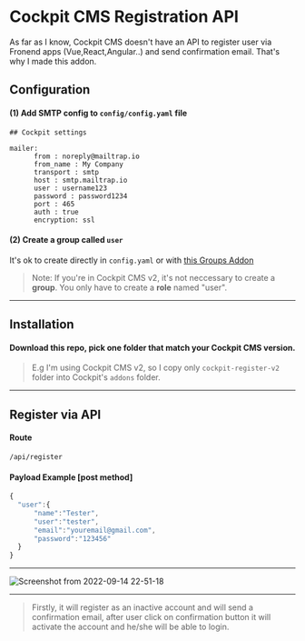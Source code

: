 # Cockpit CMS Registration API

As far as I know, Cockpit CMS doesn't have an API to register user via Fronend apps (Vue,React,Angular..) and send confirmation email. That's why I made this addon.

## Configuration

#### (1) Add SMTP config to `config/config.yaml` file

```
## Cockpit settings

mailer: 
      from : noreply@mailtrap.io
      from_name : My Company
      transport : smtp
      host : smtp.mailtrap.io
      user : username123
      password : password1234
      port : 465
      auth : true
      encryption: ssl
```

#### (2) Create a group called `user`
It's ok to create directly in `config.yaml` or with [this Groups Addon](https://github.com/serjoscha87/cockpit_GROUPS)

> Note: If you're in Cockpit CMS v2, it's not neccessary to create a **group**. You only have to create a **role** named "user".

--------------------------

## Installation

#### Download this repo, pick one folder that match your Cockpit CMS version. 
> E.g I'm using Cockpit CMS v2, so I copy only `cockpit-register-v2` folder into Cockpit's `addons` folder. 

---------------------------

## Register via API

#### Route

```
/api/register
```

#### Payload Example [post method]

```javascript
{
  "user":{
      "name":"Tester",
      "user":"tester",
      "email":"youremail@gmail.com",
      "password":"123456"
  }
}
```

----------

![Screenshot from 2022-09-14 22-51-18](https://user-images.githubusercontent.com/33022876/190211204-abededa3-89c0-4035-8781-aca7cea8192e.jpeg)

-------------

> Firstly, it will register as an inactive account and will send a confirmation email, after user click on confirmation button it will activate the account and he/she will be able to login.
